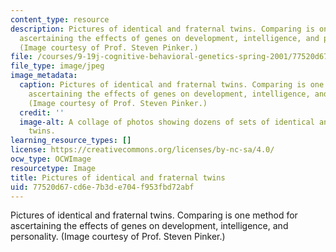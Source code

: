 ```yaml
---
content_type: resource
description: Pictures of identical and fraternal twins. Comparing is one method for
  ascertaining the effects of genes on development, intelligence, and personality.
  (Image courtesy of Prof. Steven Pinker.)
file: /courses/9-19j-cognitive-behavioral-genetics-spring-2001/77520d67cd6e7b3de704f953fbd72abf_9-19js01.jpg
file_type: image/jpeg
image_metadata:
  caption: Pictures of identical and fraternal twins. Comparing is one method for
    ascertaining the effects of genes on development, intelligence, and personality.
    (Image courtesy of Prof. Steven Pinker.)
  credit: ''
  image-alt: A collage of photos showing dozens of sets of identical and fraternal
    twins.
learning_resource_types: []
license: https://creativecommons.org/licenses/by-nc-sa/4.0/
ocw_type: OCWImage
resourcetype: Image
title: Pictures of identical and fraternal twins
uid: 77520d67-cd6e-7b3d-e704-f953fbd72abf
---
```

Pictures of identical and fraternal twins. Comparing is one method for ascertaining the effects of genes on development, intelligence, and personality. (Image courtesy of Prof. Steven Pinker.)